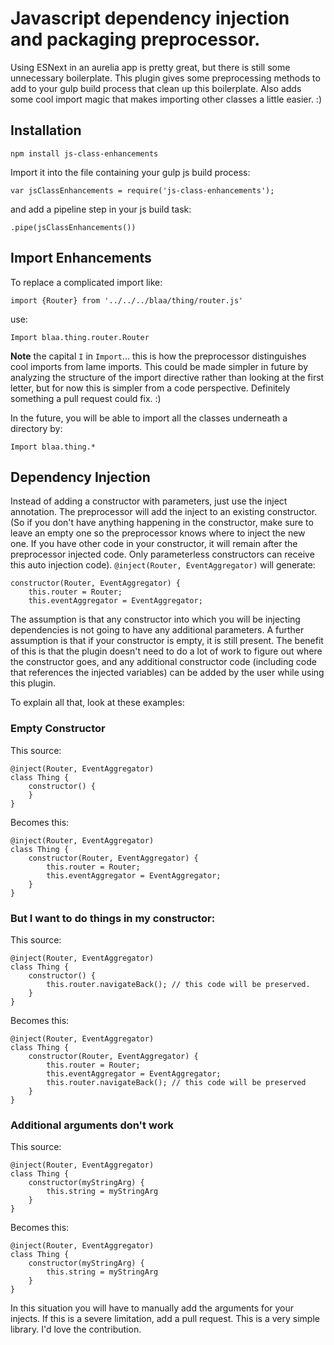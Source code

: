 # Javascript dependency injection and packaging preprocessor.

Using ESNext in an aurelia app is pretty great, but there is still some unnecessary boilerplate. This plugin gives some preprocessing methods to add to your gulp build process that clean up this boilerplate. Also adds some cool import magic that makes importing other classes a little easier. :)

## Installation

`npm install js-class-enhancements`

Import it into the file containing your gulp js build process:

`var jsClassEnhancements = require('js-class-enhancements');`

and add a pipeline step in your js build task:

`.pipe(jsClassEnhancements())`

## Import Enhancements

To replace a complicated import like:

`import {Router} from '../../../blaa/thing/router.js'`

use:

`Import blaa.thing.router.Router`

**Note** the capital `I` in `Import`... this is how the preprocessor distinguishes cool imports from lame imports. This could be made simpler in future by analyzing the structure of the import directive rather than looking at the first letter, but for now this is simpler from a code perspective. Definitely something a pull request could fix. :)

In the future, you will be able to import all the classes underneath a directory by:

`Import blaa.thing.*`

## Dependency Injection

Instead of adding a constructor with parameters, just use the inject annotation. The preprocessor will add the inject to an existing constructor.
(So if you don't have anything happening in the constructor, make sure to leave an empty one so the preprocessor knows where to inject the new one. If you have other code in your constructor, it will remain after the preprocessor injected code. Only parameterless constructors can receive this auto injection code).
`@inject(Router, EventAggregator)`
will generate:

    constructor(Router, EventAggregator) {
        this.router = Router;
        this.eventAggregator = EventAggregator;

The assumption is that any constructor into which you will be injecting dependencies is not going to have any additional parameters. A further assumption is that if your constructor is empty, it is still present. The benefit of this is that the plugin doesn't need to do a lot of work to figure out where the constructor goes, and any additional constructor code (including code that references the injected variables) can be added by the user while using this plugin.

To explain all that, look at these examples:

### Empty Constructor

This source:

    @inject(Router, EventAggregator)
    class Thing {
        constructor() {
        }
    }

Becomes this:

    @inject(Router, EventAggregator)
    class Thing {
        constructor(Router, EventAggregator) {
            this.router = Router;
            this.eventAggregator = EventAggregator;
        }
    }
    
### But I want to do things in my constructor:

This source:

    @inject(Router, EventAggregator)
    class Thing {
        constructor() {
            this.router.navigateBack(); // this code will be preserved.
        }
    }

Becomes this:

    @inject(Router, EventAggregator)
    class Thing {
        constructor(Router, EventAggregator) {
            this.router = Router;
            this.eventAggregator = EventAggregator;
            this.router.navigateBack(); // this code will be preserved
        }
    }
    
### Additional arguments don't work


This source:

    @inject(Router, EventAggregator)
    class Thing {
        constructor(myStringArg) {
            this.string = myStringArg
        }
    }

Becomes this:

    @inject(Router, EventAggregator)
    class Thing {
        constructor(myStringArg) {
            this.string = myStringArg
        }
    }
    
 In this situation you will have to manually add the arguments for your injects. If this is a severe limitation, add a pull request. This is a very simple library. I'd love the contribution.
